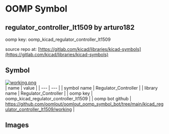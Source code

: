 # OOMP Symbol  
## regulator_controller_lt1509  by arturo182  
  
oomp key: oomp_kicad_regulator_controller_lt1509  
  
source repo at: [https://gitlab.com/kicad/libraries/kicad-symbols](https://gitlab.com/kicad/libraries/kicad-symbols)  
## Symbol  
  
[![working.png](working_600.png)](working.png)  
| name | value | 
| --- | --- | 
| symbol name | Regulator_Controller | 
| library name | Regulator_Controller | 
| oomp key | oomp_kicad_regulator_controller_lt1509 | 
| oomp bot github | https://github.com/oomlout/oomlout_oomp_symbol_bot/tree/main/kicad_regulator_controller_lt1509/working | 
## Images  

